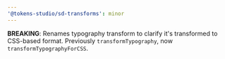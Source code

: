 ```yaml
---
'@tokens-studio/sd-transforms': minor
---
```


**BREAKING**: Renames typography transform to clarify it's transformed to CSS-based format.
Previously `transformTypography`, now `transformTypographyForCSS`.
